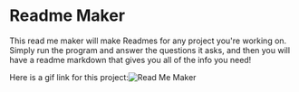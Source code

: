 # Readme Maker

This read me maker will make Readmes for any project you're working on. Simply run the program and answer the questions it asks, and then you will have a readme markdown that gives you all of the info you need!



Here is a gif link for this project:![Read Me Maker](https://gfycat.com/slowsnivelingastrangiacoral.gif)
